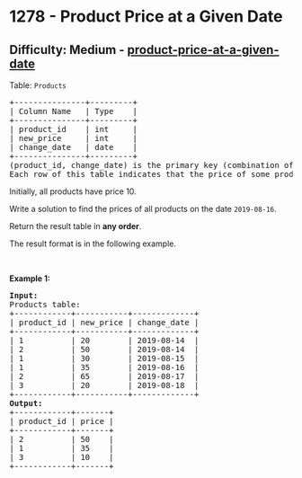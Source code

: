 <h1>1278 - Product Price at a Given Date</h1><h2>Difficulty: Medium - <a href="https://leetcode.com/problems/product-price-at-a-given-date/">product-price-at-a-given-date</a></h2><p>Table: <code>Products</code></p>

<pre>
+---------------+---------+
| Column Name   | Type    |
+---------------+---------+
| product_id    | int     |
| new_price     | int     |
| change_date   | date    |
+---------------+---------+
(product_id, change_date) is the primary key (combination of columns with unique values) of this table.
Each row of this table indicates that the price of some product was changed to a new price at some date.</pre>

<p>Initially, all products have price 10.</p>

<p>Write a solution to find the prices of all products on the date <code>2019-08-16</code>.</p>

<p>Return the result table in <strong>any order</strong>.</p>

<p>The result format is in the following example.</p>

<p>&nbsp;</p>
<p><strong class="example">Example 1:</strong></p>

<pre>
<strong>Input:</strong> 
Products table:
+------------+-----------+-------------+
| product_id | new_price | change_date |
+------------+-----------+-------------+
| 1          | 20        | 2019-08-14  |
| 2          | 50        | 2019-08-14  |
| 1          | 30        | 2019-08-15  |
| 1          | 35        | 2019-08-16  |
| 2          | 65        | 2019-08-17  |
| 3          | 20        | 2019-08-18  |
+------------+-----------+-------------+
<strong>Output:</strong> 
+------------+-------+
| product_id | price |
+------------+-------+
| 2          | 50    |
| 1          | 35    |
| 3          | 10    |
+------------+-------+
</pre>
